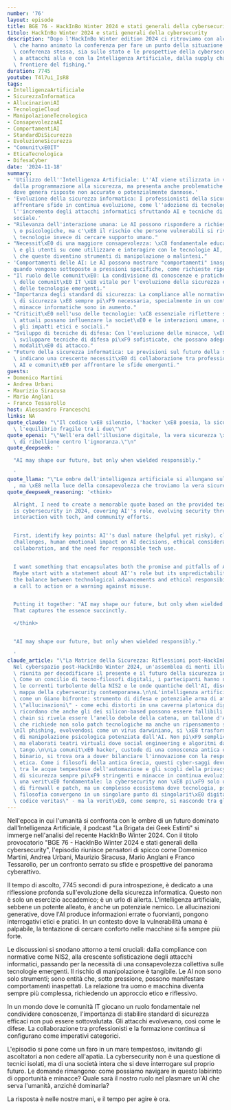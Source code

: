 ```yaml
---
number: '76'
layout: episode
title: BGE 76 - HackInBo Winter 2024 e stati generali della cybersecurity
titolo: HackInBo Winter 2024 e stati generali della cybersecurity
description: "Dopo l'HackInBo Winter edition 2024 ci ritroviamo con alcuni personaggi\
  \ che hanno animato la conferenza per fare un punto della situazione.\r\nSia sulla\
  \ conferenza stessa, sia sullo stato e le prospettive della cybersecurity: da NIS2\
  \ a attacchi alla e con la Intelligenza Artificiale, dalla supply chain alle nuove\
  \ frontiere del fishing."
duration: 7745
youtube: T4l7ui_IsR8
tags:
- IntelligenzaArtificiale
- SicurezzaInformatica
- AllucinazioniAI
- TecnologieCloud
- ManipolazioneTecnologica
- ConsapevolezzaAI
- ComportamentiAI
- StandardDiSicurezza
- EvoluzioneSicurezza
- "Comunit\xE0IT"
- EticaTecnologica
- DifesaCyber
date: '2024-11-18'
summary:
- 'Utilizzo dell''Intelligenza Artificiale: L''AI viene utilizzata in vari ambiti,
  dalla programmazione alla sicurezza, ma presenta anche problematiche come le allucinazioni,
  dove genera risposte non accurate o potenzialmente dannose.'
- 'Evoluzione della sicurezza informatica: I professionisti della sicurezza devono
  affrontare sfide in continua evoluzione, come l''adozione di tecnologie cloud e
  l''incremento degli attacchi informatici sfruttando AI e tecniche di ingegneria
  sociale.'
- "Rilevanza dell'interazione umana: Le AI possono rispondere a richieste emotive\
  \ o psicologiche, ma c'\xE8 il rischio che persone vulnerabili si rivolgano a queste\
  \ tecnologie invece di cercare supporto umano."
- "Necessit\xE0 di una maggiore consapevolezza: \xC8 fondamentale educare i professionisti\
  \ e gli utenti su come utilizzare e interagire con le tecnologie AI, per evitare\
  \ che queste diventino strumenti di manipolazione o malintesi."
- 'Comportamenti delle AI: Le AI possono mostrare "comportamenti" inaspettati o "emozioni"
  quando vengono sottoposte a pressioni specifiche, come richieste ripetute o provocatorie.'
- "Il ruolo delle comunit\xE0: La condivisione di conoscenze e pratiche all'interno\
  \ delle comunit\xE0 IT \xE8 vitale per l'evoluzione della sicurezza e dell'uso responsabile\
  \ delle tecnologie emergenti."
- "Importanza degli standard di sicurezza: La compliance alle normative e agli standard\
  \ di sicurezza \xE8 sempre pi\xF9 necessaria, specialmente in un contesto dove le\
  \ minacce informatiche sono in aumento."
- "Criticit\xE0 nell'uso delle tecnologie: \xC8 essenziale riflettere su come le tecnologie\
  \ attuali possano influenzare la societ\xE0 e le interazioni umane, oltre a considerare\
  \ gli impatti etici e sociali."
- "Sviluppo di tecniche di difesa: Con l'evoluzione delle minacce, \xE8 necessario\
  \ sviluppare tecniche di difesa pi\xF9 sofisticate, che possano adeguarsi alle nuove\
  \ modalit\xE0 di attacco."
- "Futuro della sicurezza informatica: Le previsioni sul futuro della sicurezza informatica\
  \ indicano una crescente necessit\xE0 di collaborazione tra professionisti, tecnologie\
  \ AI e comunit\xE0 per affrontare le sfide emergenti."
guests:
- Domenico Martini
- Andrea Urbani
- Maurizio Siracusa
- Mario Anglani
- Franco Tessarollo
host: Alessandro Franceschi
links: NA
quote_claude: "\"Il codice \xE8 silenzio, l'hacker \xE8 poesia, la sicurezza \xE8\
  \ l'equilibrio fragile tra i due\"\n"
quote_openai: "\"Nell'era dell'illusione digitale, la vera sicurezza \xE8 un atto\
  \ di ribellione contro l'ignoranza.\"\n"
quote_deepseek: '

  "AI may shape our future, but only when wielded responsibly."

  '
quote_llama: "\"Le ombre dell'intelligenza artificiale si allungano sulla nostra umanit\xE0\
  , ma \xE8 nella luce della consapevolezza che troviamo la vera sicurezza.\""
quote_deepseek_reasoning: '<think>

  Alright, I need to create a memorable quote based on the provided text. The topic
  is cybersecurity in 2024, covering AI''s role, evolving security threats, human
  interaction with tech, and community efforts.


  First, identify key points: AI''s dual nature (helpful yet risky), cloud security
  challenges, human emotional impact on AI decisions, ethical considerations, community
  collaboration, and the need for responsible tech use.


  I want something that encapsulates both the promise and pitfalls of AI in cybersecurity.
  Maybe start with a statement about AI''s role but its unpredictability. Then mention
  the balance between technological advancements and ethical responsibility. End with
  a call to action or a warning against misuse.


  Putting it together: "AI may shape our future, but only when wielded responsibly."
  That captures the essence succinctly.

  </think>


  "AI may shape our future, but only when wielded responsibly."

  '
claude_article: "\"La Matrice della Sicurezza: Riflessioni post-HackInBo 2024\"\n\n\
  Nel cyberspazio post-HackInBo Winter 2024, un'assemblea di menti illuminate si \xE8\
  \ riunita per decodificare il presente e il futuro della sicurezza informatica.\
  \ Come un concilio di tecno-filosofi digitali, i partecipanti hanno navigato attraverso\
  \ le correnti turbolente della NIS2 e le onde quantiche dell'AI, disegnando una\
  \ mappa della cybersecurity contemporanea.\n\nL'intelligenza artificiale emerge\
  \ come un Giano bifronte: strumento di difesa e potenziale arma di attacco. Le sue\
  \ \"allucinazioni\" - come echi distorti in una caverna platonica digitale - ci\
  \ ricordano che anche gli dei silicon-based possono essere fallibili. La supply\
  \ chain si rivela essere l'anello debole della catena, un tallone d'Achille digitale\
  \ che richiede non solo patch tecnologiche ma anche un ripensamento sistemico.\n\
  \nIl phishing, evolvendosi come un virus darwiniano, si \xE8 trasformato in un'arte\
  \ di manipolazione psicologica potenziata dall'AI. Non pi\xF9 semplici esche digitali,\
  \ ma elaborati teatri virtuali dove social engineering e algoritmi danzano un pericoloso\
  \ tango.\n\nLa comunit\xE0 hacker, custode di una conoscenza antica quanto il codice\
  \ binario, si trova ora a dover bilanciare l'innovazione con la responsabilit\xE0\
  \ etica. Come i filosofi della antica Grecia, questi cyber-saggi devono navigare\
  \ tra le acque tempestose dell'automazione e gli scogli della privacy.\n\nTra standard\
  \ di sicurezza sempre pi\xF9 stringenti e minacce in continua evoluzione, emerge\
  \ una verit\xE0 fondamentale: la cybersecurity non \xE8 pi\xF9 solo una questione\
  \ di firewall e patch, ma un complesso ecosistema dove tecnologia, psicologia e\
  \ filosofia convergono in un singolare punto di singolarit\xE0 digitale.\n\n\"Nel\
  \ codice veritas\" - ma la verit\xE0, come sempre, si nasconde tra gli bit.\n"
---
```

Nell'epoca in cui l'umanità si confronta con le ombre di un futuro dominato dall'Intelligenza Artificiale, il podcast "La Brigata dei Geek Estinti" si immerge nell'analisi del recente HackInBo Winter 2024. Con il titolo provocatorio "BGE 76 - HackInBo Winter 2024 e stati generali della cybersecurity", l'episodio riunisce pensatori di spicco come Domenico Martini, Andrea Urbani, Maurizio Siracusa, Mario Anglani e Franco Tessarollo, per un confronto serrato su sfide e prospettive del panorama cyberattivo.

Il tempo di ascolto, 7745 secondi di pura introspezione, è dedicato a una riflessione profonda sull'evoluzione della sicurezza informatica. Questo non è solo un esercizio accademico; è un urlo di allerta. L'intelligenza artificiale, sebbene un potente alleato, è anche un potenziale nemico. Le allucinazioni generative, dove l'AI produce informazioni errate o fuorvianti, pongono interrogativi etici e pratici. In un contesto dove la vulnerabilità umana è palpabile, la tentazione di cercare conforto nelle macchine si fa sempre più forte.

Le discussioni si snodano attorno a temi cruciali: dalla compliance con normative come NIS2, alla crescente sofisticazione degli attacchi informatici, passando per la necessità di una consapevolezza collettiva sulle tecnologie emergenti. Il rischio di manipolazione è tangibile. Le AI non sono solo strumenti; sono entità che, sotto pressione, possono manifestare comportamenti inaspettati. La relazione tra uomo e macchina diventa sempre più complessa, richiedendo un approccio etico e riflessivo.

In un mondo dove le comunità IT giocano un ruolo fondamentale nel condividere conoscenze, l'importanza di stabilire standard di sicurezza efficaci non può essere sottovalutata. Gli attacchi evolvevano, così come le difese. La collaborazione tra professionisti e la formazione continua si configurano come imperativi categorici.

L'episodio si pone come un faro in un mare tempestoso, invitando gli ascoltatori a non cedere all'apatia. La cybersecurity non è una questione di tecnici isolati, ma di una società intera che si deve interrogare sul proprio futuro. Le domande rimangono: come possiamo navigare in questo labirinto di opportunità e minacce? Quale sarà il nostro ruolo nel plasmare un'AI che serva l'umanità, anziché dominarla?

La risposta è nelle nostre mani, e il tempo per agire è ora.
